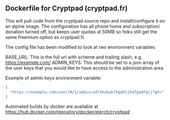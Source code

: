 ## Dockerfile for Cryptpad (cryptpad.fr)

This will pull code from the cryptpad source repo and install/configure
it on an alpine image. The configuration has all phone home and subscription/
donation turned off, but keeps user quotas at 50MB so folks still get the
same freemium option as cryptpad.fr.

The config file has been modified to look at two environment variables:

BASE_URL: This is the full url with scheme and trailing slash, e.g. https://example.com/
ADMIN_KEYS: This should be set to a json array of the user keys that you would
            like to have access to the administration area.

Example of admin keys environment variable:
```json
[
  "https://example.com/user/#/1/admin/adfdkahaklhgakljhdfgadfgljfgh="
]
```

Automated builds by docker are available at https://hub.docker.com/repository/docker/elerch/cryptpad


